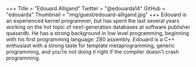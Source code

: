 +++
Title = "Edouard Alligand"
Twitter = "@edouarda14"
GitHub = "edouarda"
Thumbnail = "img/guest/edouard-alligand.jpg"
+++
Edouard is an experienced kernel programmer, but has spent the last several years working on the hot topic of next-generation databases at software publisher quasardb. He has a strong background in low level programming, beginning with his first programming language: Z80 assembly.  Edouard is a C++ enthusiast with a strong taste for template metaprogramming, generic programming, and you're not doing it right if the compiler doesn't crash programming.